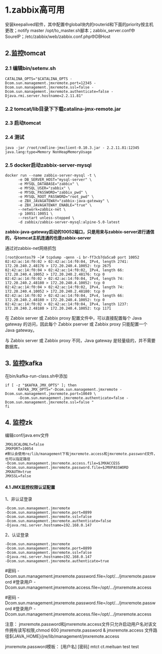 # 1.zabbix高可用

安装keepalived软件，其中配置中global块内的routerid和下面的priority按主机更改；notify master /opt/to_master.sh腳本；zabbix_server.conf中SoureIP；/etc/zabbix/web/zabbix.conf.php中DBHost

## 2.监控tomcat

### 2.1 编辑bin/setenv.sh

```shell
CATALINA_OPTS="$CATALINA_OPTS -Dcom.sun.management.jmxremote.port=12345 -Dcom.sun.management.jmxremote.ssl=false -Dcom.sun.management.jmxremote.authenticate=false -Djava.rmi.server.hostname=2.2.11.81"
```

### 2.2 tomcat/lib目录下下载catalina-jmx-remote.jar

### 2.3 启动tomcat

### 2.4 测试

```shell
java -jar /root/cmdline-jmxclient-0.10.3.jar - 2.2.11.81:12345 java.lang:type=Memory NonHeapMemoryUsage
```

### 2.5 docker启动zabbix-server-mysql

```shell
docker run --name zabbix-server-mysql -t \
      -e DB_SERVER_HOST="mysql-server" \
      -e MYSQL_DATABASE="zabbix" \
      -e MYSQL_USER="zabbix" \
      -e MYSQL_PASSWORD="zabbix_pwd" \
      -e MYSQL_ROOT_PASSWORD="root_pwd" \
      -e ZBX_JAVAGATEWAY="zabbix-java-gateway" \
	  -e ZBX_JAVAGATEWAY_ENABLE="true" \
      --network=zabbix-net \
      -p 10051:10051 \
      --restart unless-stopped \
      -d zabbix/zabbix-server-mysql:alpine-5.0-latest
```

**zabbix-java-gateway启动的10052端口，只是用来与zabbix-server进行通信的，与tomcat主机连通的也是zabbix-server**

通过对zabbix-net网络抓包

```shell
[root@centos79 ~]# tcpdump -qenn -i br-ff3cb7da5ca0 port 10052
02:42:ac:14:f0:02 > 02:42:ac:14:f0:04, IPv4, length 2741: 172.20.240.2.48176 > 172.20.240.4.10052: tcp 2675
02:42:ac:14:f0:04 > 02:42:ac:14:f0:02, IPv4, length 66: 172.20.240.4.10052 > 172.20.240.2.48176: tcp 0
02:42:ac:14:f0:02 > 02:42:ac:14:f0:04, IPv4, length 74: 172.20.240.2.48180 > 172.20.240.4.10052: tcp 0
02:42:ac:14:f0:04 > 02:42:ac:14:f0:02, IPv4, length 74: 172.20.240.4.10052 > 172.20.240.2.48180: tcp 0
02:42:ac:14:f0:02 > 02:42:ac:14:f0:04, IPv4, length 66: 172.20.240.2.48180 > 172.20.240.4.10052: tcp 0
02:42:ac:14:f0:02 > 02:42:ac:14:f0:04, IPv4, length 1237: 172.20.240.2.48180 > 172.20.240.4.10052: tcp 1171

```

在 Zabbix server 或 Zabbix proxy 配置文件中，可以直接配置每个 Java gateway 的访问，因此每个 Zabbix pserver 或 Zabbix proxy 只能配置一个 Java gateway。

与 Zabbix server 或 Zabbix proxy 不同，Java gateway 是轻量级的，并不需要数据库。

## 3. 监控kafka

在bin/kafka-run-class.sh中添加

```shell
if [ -z "$KAFKA_JMX_OPTS" ]; then
      KAFKA_JMX_OPTS="-Dcom.sun.management.jmxremote -Dcom.sun.management.jmxremote.port=10049 \
      -Dcom.sun.management.jmxremote.authenticate=false -Dcom.sun.management.jmxremote.ssl=false "
fi

```



## 4. 监控zk

编辑conf/java.env文件

```shell
JMXLOCALONLY=false
JMXPORT=10054
#默认会使用re/lib/management下有jmxremote.access和jmxremote.password文件，也可以指定路径
-Dcom.sun.management.jmxremote.access.file=$JMXACCESS
-Dcom.sun.management.jmxremote.password.file=$JMXPASSWORD
JMXAUTH=true	
JMXSSL=false

```

#### 4.1 JMX监控权限认证配置

1、非认证登录

```shell
-Dcom.sun.management.jmxremote
-Dcom.sun.management.jmxremote.port=8899
-Dcom.sun.management.jmxremote.ssl=false
-Dcom.sun.management.jmxremote.authenticate=false
-Djava.rmi.server.hostname=192.168.0.147
```

2、认证登录

```shell
-Dcom.sun.management.jmxremote
-Dcom.sun.management.jmxremote.port=8899
-Dcom.sun.management.jmxremote.ssl=false
-Djava.rmi.server.hostname=192.168.0.147
-Dcom.sun.management.jmxremote.authenticate=true
```

#密码
-Dcom.sun.management.jmxremote.password.file=/opt/…/jmxremote.password
#登录用户
-Dcom.sun.management.jmxremote.access.file=/opt/…/jmxremote.access

#密码
-Dcom.sun.management.jmxremote.password.file=/opt/…/jmxremote.password
#登录用户
-Dcom.sun.management.jmxremote.access.file=/opt/…/jmxremote.access

注意：
jmxremote.password和jmxremote.access文件只允许启动用户名对该文件拥有读写权限,chmod 600 jmxremote.password & jmxremote.access
文件路径${JAVA_HOME}/jre/lib/management/jmxremote.access

jmxremote.password模板：
[用户名] [密码]
mtct ct.meituan
test test


